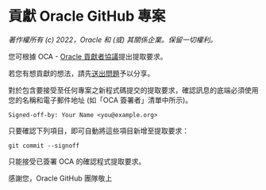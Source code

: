 # 貢獻 Oracle GitHub 專案

_著作權所有 (c) 2022，Oracle 和 (或) 其關係企業。保留一切權利。_

您可根據 OCA - [Oracle 貢獻者協議](https://www.oracle.com/technetwork/community/oca-486395.html)提出提取要求。

若您有想貢獻的想法，請先[送出問題](https://help.github.com/articles/creating-an-issue/)予以分享。

對於包含要接受至任何專案之新程式碼提交的提取要求，確認訊息的底端必須使用您的名稱和電子郵件地址 (如「OCA 簽署者」清單中所示)。

    Signed-off-by: Your Name <you@example.org>
    

只要確認下列項目，即可自動將這些項目新增至提取要求：

    git commit --signoff
    

只能接受已簽署 OCA 的確認程式提取要求。

感謝您，Oracle GitHub 團隊敬上